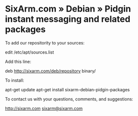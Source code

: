 # SixArm.com » Debian » Pidgin instant messaging and related packages

To add our repositority to your sources:

   edit /etc/apt/sources.list

Add this line:

   deb http://sixarm.com/deb/repository binary/

To install:

   apt-get update
   apt-get install sixarm-debian-pidgin-packages

To contact us with your questions, comments, and suggestions:

   http://sixarm.com
   sixarm@sixarm.com
